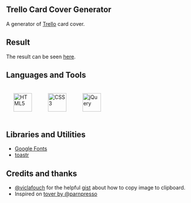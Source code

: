## Trello Card Cover Generator
A generator of [Trello](https://trello.com/) card cover.

## Result
The result can be seen [here](https://carinecasagrande.github.io/trello-card-cover-generator).

## Languages and Tools  
<div>
  <img style="margin: 20px" src="https://upload.wikimedia.org/wikipedia/commons/thumb/6/61/HTML5_logo_and_wordmark.svg/2048px-HTML5_logo_and_wordmark.svg.png" alt="HTML5" height="50" />
  <img style="margin: 20px" src="https://upload.wikimedia.org/wikipedia/commons/thumb/3/3d/CSS.3.svg/1200px-CSS.3.svg.png" alt="CSS3" height="50" /> 
  <a href="https://jquery.com/" target="_blank">
    <img style="margin: 20px" src="https://cdn.iconscout.com/icon/free/png-256/jquery-10-1175155.png" alt="jQuery" height="50" />
  </a>
</div>

## Libraries and Utilities
- [Google Fonts](https://fonts.google.com/)
- [toastr](https://github.com/CodeSeven/toastr)

## Credits and thanks
- [@viclafouch](https://gist.github.com/viclafouch) for the helpful [gist](https://gist.github.com/viclafouch/36d3edf58633a25c8b973588cc13480e) about how to copy image to clipboard.
- Inspired on [tover by @parnpresso](https://github.com/parnpresso/tover)
